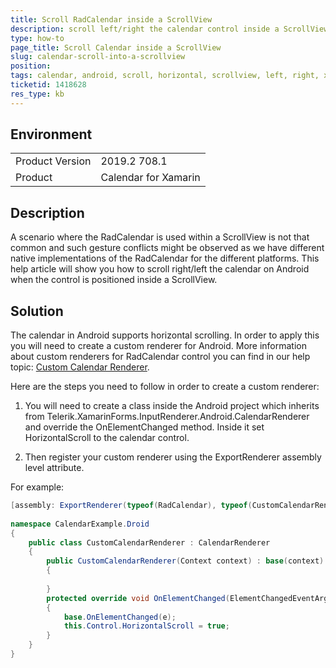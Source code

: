 ```yaml
---
title: Scroll RadCalendar inside a ScrollView
description: scroll left/right the calendar control inside a ScrollView
type: how-to
page_title: Scroll Calendar inside a ScrollView
slug: calendar-scroll-into-a-scrollview
position: 
tags: calendar, android, scroll, horizontal, scrollview, left, right, xamarin
ticketid: 1418628
res_type: kb
---
```


## Environment
<table>
    <tbody>
	    <tr>
	    	<td>Product Version</td>
	    	<td>2019.2 708.1</td>
	    </tr>
	    <tr>
	    	<td>Product</td>
	    	<td>Calendar for Xamarin</td>
	    </tr>
    </tbody>
</table>


## Description

A scenario where the RadCalendar is used within a ScrollView is not that common and such gesture conflicts might be observed as we have different native implementations of the RadCalendar for the different platforms.
This help article will show you how to scroll right/left the calendar on Android when the control is positioned inside a ScrollView.

## Solution

The calendar in Android supports horizontal scrolling. In order to apply this you will need to create a custom renderer for Android. More information about custom renderers for RadCalendar control you can find in our help topic: [Custom Calendar Renderer](https://docs.telerik.com/devtools/xamarin/controls/calendar/how-to/calendar-how-to-create-custom-renderer).

Here are the steps you need to follow in order to create a custom renderer:

1. You will need to create a class inside the Android project which inherits from Telerik.XamarinForms.InputRenderer.Android.CalendarRenderer and override the OnElementChanged method. Inside it set HorizontalScroll to the calendar control.

2. Then register your custom renderer using the ExportRenderer assembly level attribute.

For example:

```C#
[assembly: ExportRenderer(typeof(RadCalendar), typeof(CustomCalendarRenderer))]
 
namespace CalendarExample.Droid
{
    public class CustomCalendarRenderer : CalendarRenderer
    {
        public CustomCalendarRenderer(Context context) : base(context)
        {
 
        }
        protected override void OnElementChanged(ElementChangedEventArgs<RadCalendar> e)
        {
            base.OnElementChanged(e);
            this.Control.HorizontalScroll = true;
        }
    }
}
```
